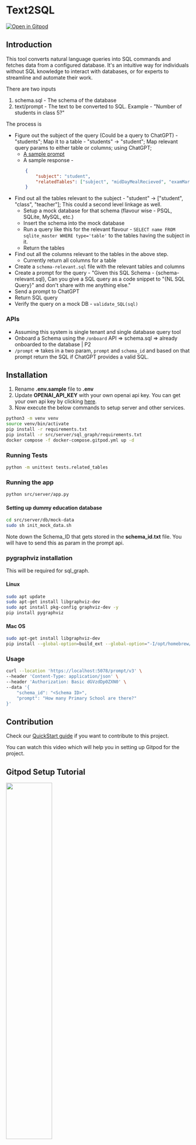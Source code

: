 # Text2SQL
[![Open in Gitpod](https://gitpod.io/button/open-in-gitpod.svg)](https://gitpod.io/#https://github.com/Samagra-Development/Text2SQL)

## Introduction
This tool converts natural language queries into SQL commands and fetches data from a configured database. It's an intuitive way for individuals without SQL knowledge to interact with databases, or for experts to streamline and automate their work.

There are two inputs
1. schema.sql - The schema of the database
2. text/prompt - The text to be converted to SQL. Example - "Number of students in class 5?"

The process is
- Figure out the subject of the query (Could be a query to ChatGPT) - "students"; Map it to a table - "students" -> "student"; Map relevant query params to either table or columns; using ChatGPT;
    - [A sample prompt](./prompt/related_tables.md)
    - A sample response -
    ```json
        {
            "subject": "student",
            "relatedTables": ["subject", "midDayMealRecieved", "examMarks"]
        }
    ```
- Find out all the tables relevant to the subject - "student" -> ["student", "class", "teacher"]; This could a second level linkage as well.
    - Setup a mock database for that schema (flavour wise - PSQL, SQLite, MySQL, etc.)
    - Insert the schema into the mock database
    - Run a query like this for the relevant flavour - `SELECT name FROM sqlite_master WHERE type='table'` to the tables having the subject in it.
    - Return the tables
- Find out all the columns relevant to the tables in the above step.
    - Currently return all columns for a table
- Create a `schema-relevant.sql` file with the relevant tables and columns
- Create a prompt for the query - "Given this SQL Schema - {schema-relevant.sql}, Can you give a SQL query as a code snippet to "{NL SQL Query}" and don't share with me anything else."
- Send a prompt to ChatGPT
- Return SQL query
- Verify the query on a mock DB - `validate_SQL(sql)`

### APIs
- Assuming this system is single tenant and single database query tool
- Onboard a Schema using the `/onboard` API => schema.sql => already onboarded to the database | P2
- `/prompt` => takes in a two param, `prompt` and `schema_id` and based on that prompt return the SQL if ChatGPT provides a valid SQL.

## Installation
1. Rename **.env.sample** file to **.env**
2. Update **OPENAI_API_KEY** with your own openai api key. You can get your own api key by clicking [here](https://platform.openai.com/account/api-keys).
3. Now execute the below commands to setup server and other services.
```bash
python3 -m venv venv
source venv/bin/activate
pip install -r requirements.txt
pip install -r src/server/sql_graph/requirements.txt
docker compose -f docker-compose.gitpod.yml up -d
```

### Running Tests

```bash
python -m unittest tests.related_tables
```

### Running the app

```bash
python src/server/app.py
```

#### Setting up dummy education database

```bash
cd src/server/db/mock-data
sudo sh init_mock_data.sh 
```
Note down the Schema_ID that gets stored in the **schema_id.txt** file. You will have to send this as param in the prompt api.

### pygraphviz installation

This will be required for sql_graph.

#### Linux
```bash
sudo apt update
sudo apt-get install libgraphviz-dev
sudo apt install pkg-config graphviz-dev -y
pip install pygraphviz
```

#### Mac OS
```bash
sudo apt-get install libgraphviz-dev
pip install --global-option=build_ext --global-option="-I/opt/homebrew/Cellar/graphviz/8.0.5/include/" --global-option="-L/opt/homebrew/Cellar/graphviz/8.0.5/lib/" pygraphviz
```

### Usage

```bash
curl --location 'https://localhost:5078/prompt/v3' \
--header 'Content-Type: application/json' \
--header 'Authorization: Basic dGVzdDp0ZXN0' \
--data '{
    "schema_id": "<Schema ID>",
    "prompt": "How many Primary School are there?"
}'
```

## Contribution
Check our [QuickStart guide](./contribution.md) if you want to contribute to this project.

You can watch this video which will help you in setting up Gitpod for the project.

## Gitpod Setup Tutorial
[<img src="https://i.ytimg.com/vi/JaM_m_VMWaM/maxresdefault.jpg" width="50%">](https://www.youtube.com/watch?v=JaM_m_VMWaM "Text2SQL Gitpod Setup Tutorial")

## License
This tool is released under the MIT License.
